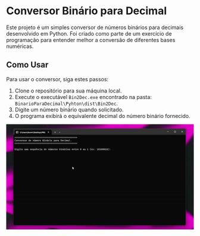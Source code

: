 # Conversor Binário para Decimal

Este projeto é um simples conversor de números binários para decimais desenvolvido em Python. Foi criado como parte de um exercício de programação para entender melhor a conversão de diferentes bases numéricas.

## Como Usar

Para usar o conversor, siga estes passos:

1. Clone o repositório para sua máquina local.
2. Execute o executável `Bin2Dec.exe` encontrado na pasta: `BinarioParaDecimal\Pyhton\dist\Bin2Dec`.
3. Digite um número binário quando solicitado.
4. O programa exibirá o equivalente decimal do número binário fornecido.

![Texto Alternativo](teste.gif)
